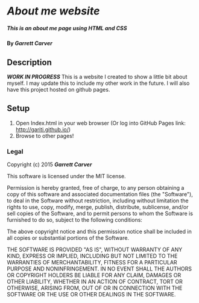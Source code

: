 # _About me website_

##### _This is an about me page using HTML and CSS_

#### By _**Garrett Carver**_

## Description
***WORK IN PROGRESS***
This is a website I created to show a little bit about myself.  I may update
this to include my other work in the future.  I will also have this project
hosted on github pages.

## Setup

1. Open Index.html in your web browser (Or log into GitHub Pages link: http://gariti.github.io/)
2. Browse to other pages!

### Legal

Copyright (c) 2015 **_Garrett Carver_**

This software is licensed under the MIT license.

Permission is hereby granted, free of charge, to any person obtaining a copy
of this software and associated documentation files (the "Software"), to deal
in the Software without restriction, including without limitation the rights
to use, copy, modify, merge, publish, distribute, sublicense, and/or sell
copies of the Software, and to permit persons to whom the Software is
furnished to do so, subject to the following conditions:

The above copyright notice and this permission notice shall be included in
all copies or substantial portions of the Software.

THE SOFTWARE IS PROVIDED "AS IS", WITHOUT WARRANTY OF ANY KIND, EXPRESS OR
IMPLIED, INCLUDING BUT NOT LIMITED TO THE WARRANTIES OF MERCHANTABILITY,
FITNESS FOR A PARTICULAR PURPOSE AND NONINFRINGEMENT. IN NO EVENT SHALL THE
AUTHORS OR COPYRIGHT HOLDERS BE LIABLE FOR ANY CLAIM, DAMAGES OR OTHER
LIABILITY, WHETHER IN AN ACTION OF CONTRACT, TORT OR OTHERWISE, ARISING FROM,
OUT OF OR IN CONNECTION WITH THE SOFTWARE OR THE USE OR OTHER DEALINGS IN
THE SOFTWARE.
